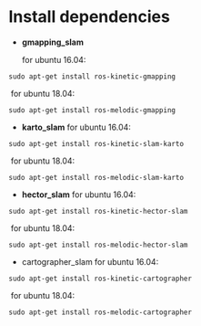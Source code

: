 # Install dependencies
- **gmapping_slam** 

  for ubuntu 16.04:

```
sudo apt-get install ros-kinetic-gmapping
```

​       for ubuntu 18.04:

```
sudo apt-get install ros-melodic-gmapping
```

- **karto_slam**
  for ubuntu 16.04:

```
sudo apt-get install ros-kinetic-slam-karto
```

​       for ubuntu 18.04:

```
sudo apt-get install ros-melodic-slam-karto
```
- **hector_slam**
  for ubuntu 16.04:

```
sudo apt-get install ros-kinetic-hector-slam
```

​       for ubuntu 18.04:

```
sudo apt-get install ros-melodic-hector-slam
```
- cartographer_slam
  for ubuntu 16.04:

```
sudo apt-get install ros-kinetic-cartographer
```

​       for ubuntu 18.04:

```
sudo apt-get install ros-melodic-cartographer
```

 

